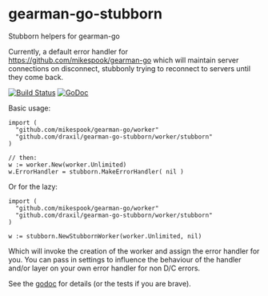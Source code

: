 gearman-go-stubborn
===================

Stubborn helpers for gearman-go

Currently, a default error handler for https://github.com/mikespook/gearman-go which will maintain server connections on disconnect, stubbonly trying to reconnect to servers until they come back.

[![Build Status](https://travis-ci.org/draxil/gearman-go-stubborn.png?branch=master)](https://travis-ci.org/draxil/gearman-go-stubborn)
[![GoDoc](https://godoc.org/github.com/draxil/gearman-go-stubborn/worker/stubborn?status.png)](https://godoc.org/github.com/draxil/gearman-go-stubborn/worker/stubborn)

Basic usage:
  
    import (
      "github.com/mikespook/gearman-go/worker"
      "github.com/draxil/gearman-go-stubborn/worker/stubborn"
    )
    
    // then:
    w := worker.New(worker.Unlimited)
    w.ErrorHandler = stubborn.MakeErrorHandler( nil )
  
Or for the lazy:

    import (
      "github.com/mikespook/gearman-go/worker"
      "github.com/draxil/gearman-go-stubborn/worker/stubborn"
    )
    
    w := stubborn.NewStubbornWorker(worker.Unlimited, nil)
  
Which will invoke the creation of the worker and assign the error handler for you. You can pass in settings to influence the behaviour of the handler and/or layer on your own error handler for non D/C errors. 

See the [godoc](https://godoc.org/github.com/draxil/gearman-go-stubborn/worker/stubborn) for details (or the tests if you are brave).
